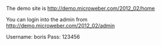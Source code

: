 
The demo site is http://demo.microweber.com/2012_02/home

 
You can login into the admin from http://demo.microweber.com/2012_02/admin


Username: boris
Pass: 123456
